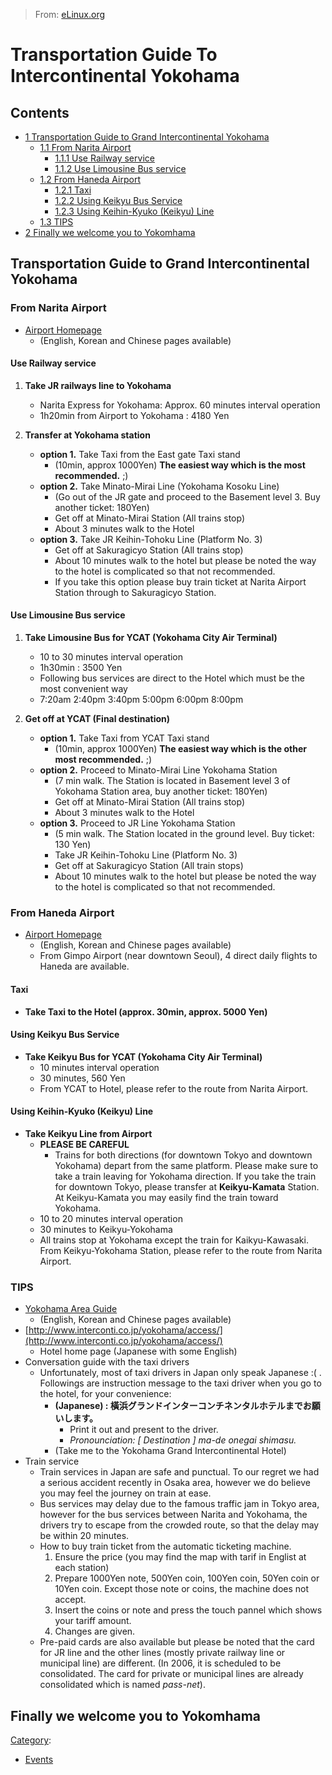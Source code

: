 > From: [eLinux.org](http://eLinux.org/Transportation_Guide_To_Intercontinental_Yokohama "http://eLinux.org/Transportation_Guide_To_Intercontinental_Yokohama")


# Transportation Guide To Intercontinental Yokohama



## Contents

-   [1 Transportation Guide to Grand Intercontinental
    Yokohama](#transportation-guide-to-grand-intercontinental-yokohama)
    -   [1.1 From Narita Airport](#from-narita-airport)
        -   [1.1.1 Use Railway service](#use-railway-service)
        -   [1.1.2 Use Limousine Bus
            service](#use-limousine-bus-service)
    -   [1.2 From Haneda Airport](#from-haneda-airport)
        -   [1.2.1 Taxi](#taxi)
        -   [1.2.2 Using Keikyu Bus Service](#using-keikyu-bus-service)
        -   [1.2.3 Using Keihin-Kyuko (Keikyu)
            Line](#using-keihin-kyuko-keikyu-line)
    -   [1.3 TIPS](#tips)
-   [2 Finally we welcome you to
    Yokomhama](#finally-we-welcome-you-to-yokomhama)

## Transportation Guide to Grand Intercontinental Yokohama

### From Narita Airport

-   [Airport Homepage](http://www.narita-airport.jp/)
    -   (English, Korean and Chinese pages available)

#### Use Railway service

1.  **Take JR railways line to Yokohama**
    -   Narita Express for Yokohama: Approx. 60 minutes interval
        operation
    -   1h20min from Airport to Yokohama : 4180 Yen

2.  **Transfer at Yokohama station**
    -   **option 1.** Take Taxi from the East gate Taxi stand
        -   (10min, approx 1000Yen) **The easiest way which is the most
            recommended.** ;)
    -   **option 2.** Take Minato-Mirai Line (Yokohama Kosoku Line)
        -   (Go out of the JR gate and proceed to the Basement level 3.
            Buy another ticket: 180Yen)
        -   Get off at Minato-Mirai Station (All trains stop)
        -   About 3 minutes walk to the Hotel
    -   **option 3.** Take JR Keihin-Tohoku Line (Platform No. 3)
        -   Get off at Sakuragicyo Station (All trains stop)
        -   About 10 minutes walk to the hotel but please be noted the
            way to the hotel is complicated so that not recommended.
        -   If you take this option please buy train ticket at Narita
            Airport Station through to Sakuragicyo Station.

#### Use Limousine Bus service

1.  **Take Limousine Bus for YCAT (Yokohama City Air Terminal)**
    -   10 to 30 minutes interval operation
    -   1h30min : 3500 Yen
    -   Following bus services are direct to the Hotel which must be the
        most convenient way
    -   7:20am 2:40pm 3:40pm 5:00pm 6:00pm 8:00pm

2.  **Get off at YCAT (Final destination)**
    -   **option 1.** Take Taxi from YCAT Taxi stand
        -   (10min, approx 1000Yen) **The easiest way which is the other
            most recommended.** ;)
    -   **option 2.** Proceed to Minato-Mirai Line Yokohama Station
        -   (7 min walk. The Station is located in Basement level 3 of
            Yokohama Station area, buy another ticket: 180Yen)
        -   Get off at Minato-Mirai Station (All trains stop)
        -   About 3 minutes walk to the Hotel
    -   **option 3.** Proceed to JR Line Yokohama Station
        -   (5 min walk. The Station located in the ground level. Buy
            ticket: 130 Yen)
        -   Take JR Keihin-Tohoku Line (Platform No. 3)
        -   Get off at Sakuragicyo Station (All train stops)
        -   About 10 minutes walk to the hotel but please be noted the
            way to the hotel is complicated so that not recommended.

### From Haneda Airport

-   [Airport Homepage](http://www.tokyo-airport-bldg.co.jp/)
    -   (English, Korean and Chinese pages available)
    -   From Gimpo Airport (near downtown Seoul), 4 direct daily flights
        to Haneda are available.

#### Taxi

-   **Take Taxi to the Hotel (approx. 30min, approx. 5000 Yen)**

#### Using Keikyu Bus Service

-   **Take Keikyu Bus for YCAT (Yokohama City Air Terminal)**
    -   10 minutes interval operation
    -   30 minutes, 560 Yen
    -   From YCAT to Hotel, please refer to the route from Narita
        Airport.

#### Using Keihin-Kyuko (Keikyu) Line

-   **Take Keikyu Line from Airport**
    -   **PLEASE BE CAREFUL**
        -   Trains for both directions (for downtown Tokyo and downtown
            Yokohama) depart from the same platform. Please make sure to
            take a train leaving for Yokohama direction. If you take the
            train for downtown Tokyo, please transfer at
            **Keikyu-Kamata** Station. At Keikyu-Kamata you may easily
            find the train toward Yokohama.
    -   10 to 20 minutes interval operation
    -   30 minutes to Keikyu-Yokohama
    -   All trains stop at Yokohama except the train for
        Kaikyu-Kawasaki. From Keikyu-Yokohama Station, please refer to
        the route from Narita Airport.

### TIPS

-   [Yokohama Area Guide](http://www.welcome.city.yokohama.jp/tourism/)
    -   (English, Korean and Chinese pages available)
-   [http://www.interconti.co.jp/yokohama/access/](http://www.interconti.co.jp/yokohama/access/)
    -   Hotel home page (Japanese with some English)
-   Conversation guide with the taxi drivers
    -   Unfortunately, most of taxi drivers in Japan only speak
        Japanese :( . Followings are instruction message to the taxi
        driver when you go to the hotel, for your convenience:
        -   **(Japanese) :
            橫浜グランドインターコンチネンタルホテルまでお願いします。**
            -   Print it out and present to the driver.
            -   *Pronounciation: [ Destination ] ma-de onegai shimasu.*
        -   (Take me to the Yokohama Grand Intercontinental Hotel)
-   Train service
    -   Train services in Japan are safe and punctual. To our regret we
        had a serious accident recently in Osaka area, however we do
        believe you may feel the journey on train at ease.
    -   Bus services may delay due to the famous traffic jam in Tokyo
        area, however for the bus services between Narita and Yokohama,
        the drivers try to escape from the crowded route, so that the
        delay may be within 20 minutes.
    -   How to buy train ticket from the automatic ticketing machine.
        1.  Ensure the price (you may find the map with tarif in Englist
            at each station)
        2.  Prepare 1000Yen note, 500Yen coin, 100Yen coin, 50Yen coin
            or 10Yen coin. Except those note or coins, the machine does
            not accept.
        3.  Insert the coins or note and press the touch pannel which
            shows your tariff amount.
        4.  Changes are given.
    -   Pre-paid cards are also available but please be noted that the
        card for JR line and the other lines (mostly private railway
        line or municipal line) are different. (In 2006, it is scheduled
        to be consolidated. The card for private or municipal lines are
        already consolidated which is named *pass-net*).

## Finally we welcome you to Yokomhama


[Category](http://eLinux.org/Special:Categories "Special:Categories"):

-   [Events](http://eLinux.org/Category:Events "Category:Events")

